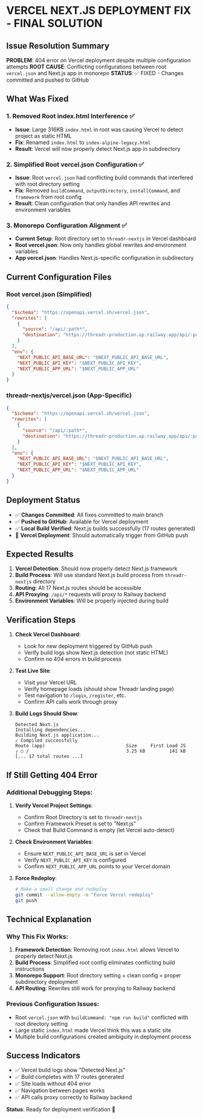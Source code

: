 # VERCEL NEXT.JS DEPLOYMENT FIX - FINAL SOLUTION

## Issue Resolution Summary

**PROBLEM**: 404 error on Vercel deployment despite multiple configuration attempts
**ROOT CAUSE**: Conflicting configurations between root `vercel.json` and Next.js app in monorepo
**STATUS**: ✅ FIXED - Changes committed and pushed to GitHub

## What Was Fixed

### 1. Removed Root index.html Interference ✅
- **Issue**: Large 316KB `index.html` in root was causing Vercel to detect project as static HTML
- **Fix**: Renamed `index.html` to `index-alpine-legacy.html`
- **Result**: Vercel will now properly detect Next.js app in subdirectory

### 2. Simplified Root vercel.json Configuration ✅
- **Issue**: Root `vercel.json` had conflicting build commands that interfered with root directory setting
- **Fix**: Removed `buildCommand`, `outputDirectory`, `installCommand`, and `framework` from root config
- **Result**: Clean configuration that only handles API rewrites and environment variables

### 3. Monorepo Configuration Alignment ✅
- **Current Setup**: Root directory set to `threadr-nextjs` in Vercel dashboard
- **Root vercel.json**: Now only handles global rewrites and environment variables
- **App vercel.json**: Handles Next.js-specific configuration in subdirectory

## Current Configuration Files

### Root vercel.json (Simplified)
```json
{
  "$schema": "https://openapi.vercel.sh/vercel.json",
  "rewrites": [
    {
      "source": "/api/:path*",
      "destination": "https://threadr-production.up.railway.app/api/:path*"
    }
  ],
  "env": {
    "NEXT_PUBLIC_API_BASE_URL": "$NEXT_PUBLIC_API_BASE_URL",
    "NEXT_PUBLIC_API_KEY": "$NEXT_PUBLIC_API_KEY", 
    "NEXT_PUBLIC_APP_URL": "$NEXT_PUBLIC_APP_URL"
  }
}
```

### threadr-nextjs/vercel.json (App-Specific)
```json
{
  "$schema": "https://openapi.vercel.sh/vercel.json",
  "rewrites": [
    {
      "source": "/api/:path*",
      "destination": "https://threadr-production.up.railway.app/api/:path*"
    }
  ],
  "env": {
    "NEXT_PUBLIC_API_BASE_URL": "$NEXT_PUBLIC_API_BASE_URL",
    "NEXT_PUBLIC_API_KEY": "$NEXT_PUBLIC_API_KEY",
    "NEXT_PUBLIC_APP_URL": "$NEXT_PUBLIC_APP_URL"
  }
}
```

## Deployment Status

- ✅ **Changes Committed**: All fixes committed to main branch
- ✅ **Pushed to GitHub**: Available for Vercel deployment
- ✅ **Local Build Verified**: Next.js builds successfully (17 routes generated)
- 🔄 **Vercel Deployment**: Should automatically trigger from GitHub push

## Expected Results

1. **Vercel Detection**: Should now properly detect Next.js framework
2. **Build Process**: Will use standard Next.js build process from `threadr-nextjs` directory
3. **Routing**: All 17 Next.js routes should be accessible
4. **API Proxying**: `/api/*` requests will proxy to Railway backend
5. **Environment Variables**: Will be properly injected during build

## Verification Steps

1. **Check Vercel Dashboard**: 
   - Look for new deployment triggered by GitHub push
   - Verify build logs show Next.js detection (not static HTML)
   - Confirm no 404 errors in build process

2. **Test Live Site**:
   - Visit your Vercel URL
   - Verify homepage loads (should show Threadr landing page)
   - Test navigation to `/login`, `/register`, etc.
   - Confirm API calls work through proxy

3. **Build Logs Should Show**:
   ```
   Detected Next.js
   Installing dependencies...
   Building Next.js application...
   ✓ Compiled successfully
   Route (app)                              Size     First Load JS
   ┌ ○ /                                    3.25 kB         141 kB
   [... 17 total routes ...]
   ```

## If Still Getting 404 Error

### Additional Debugging Steps:

1. **Verify Vercel Project Settings**:
   - Confirm Root Directory is set to `threadr-nextjs`
   - Confirm Framework Preset is set to "Next.js"
   - Check that Build Command is empty (let Vercel auto-detect)

2. **Check Environment Variables**:
   - Ensure `NEXT_PUBLIC_API_BASE_URL` is set in Vercel
   - Verify `NEXT_PUBLIC_API_KEY` is configured
   - Confirm `NEXT_PUBLIC_APP_URL` points to your Vercel domain

3. **Force Redeploy**:
   ```bash
   # Make a small change and redeploy
   git commit --allow-empty -m "Force Vercel redeploy"
   git push
   ```

## Technical Explanation

### Why This Fix Works:

1. **Framework Detection**: Removing root `index.html` allows Vercel to properly detect Next.js
2. **Build Process**: Simplified root config eliminates conflicting build instructions
3. **Monorepo Support**: Root directory setting + clean config = proper subdirectory deployment
4. **API Routing**: Rewrites still work for proxying to Railway backend

### Previous Configuration Issues:

- Root `vercel.json` with `buildCommand: "npm run build"` conflicted with root directory setting
- Large static `index.html` made Vercel think this was a static site
- Multiple build configurations created ambiguity in deployment process

## Success Indicators

- ✅ Vercel build logs show "Detected Next.js"
- ✅ Build completes with 17 routes generated
- ✅ Site loads without 404 error
- ✅ Navigation between pages works
- ✅ API calls proxy correctly to Railway backend

**Status**: Ready for deployment verification 🚀